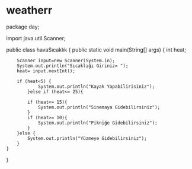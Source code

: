 # weatherr
package day;

import java.util.Scanner;

public class havaSıcaklık {
    public static void main(String[] args) {
        int heat;

        Scanner input=new Scanner(System.in);
        System.out.println("Sıcaklığı Giriniz= ");
        heat= input.nextInt();

        if (heat<5) {
                System.out.println("Kayak Yapabilirisiniz");
            }else if (heat<= 25){

            if (heat<= 15){
                System.out.println("Sinemaya Gidebilirsiniz");
            }
            if (heat>= 10){
                System.out.println("Pikniğe Gidebilirsiniz");
            }
        }else {
            System.out.println("Yüzmeye Gidebilirsiniz");
        }
    }
}
